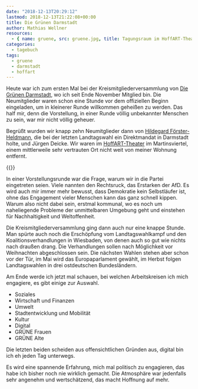 ```yaml
---
date: "2018-12-13T20:29:12"
lastmod: 2018-12-13T21:22:08+00:00
title: Die Grünen Darmstadt
author: Mathias Wellner
resources:
  - { name: gruene, src: gruene.jpg, title: Tagungsraum im HoffART-Theater }
categories:
  - tagebuch
tags:
  - gruene
  - darmstadt
  - hoffart
---
```

Heute war ich zum ersten Mal bei der Kreismitgliederversammlung von [Die Grünen Darmstadt](https://www.gruene-darmstadt.de/kreisverband/), wo ich seit Ende November Mitglied bin. Die Neumitglieder waren schon eine Stunde vor dem offiziellen Beginn eingeladen, um in kleinerer Runde willkommen geheißen zu werden. Das half mir, denn die Vorstellung, in einer Runde völlig unbekannter Menschen zu sein, war mir nicht völlig geheuer. 
<!--more-->

Begrüßt wurden wir knapp zehn Neumitglieder dann von [Hildegard Förster-Heldmann](https://www.foerster-heldmann.de/), die bei der letzten Landtagswahl ein Direktmandat in Darmstadt holte, und Jürgen Deicke. Wir waren im [HoffART-Theater](http://www.hoffart-theater.de/) im Martinsviertel, einem mittlerweile sehr vertrauten Ort nicht weit von meiner Wohnung entfernt. 

{{<responsive-image name="gruene">}}

In einer Vorstellungsrunde war die Frage, warum wir in die Partei eingetreten seien. Viele nannten den Rechtsruck, das Erstarken der AfD. Es wird auch mir immer mehr bewusst, dass Demokratie kein Selbstläufer ist, ohne das Engagement vieler Menschen kann das ganz schnell kippen. Warum also nicht dabei sein, erstmal kommunal, wo es noch um naheliegende Probleme der unmittelbaren Umgebung geht und einstehen für Nachhaltigkeit und Weltoffenheit. 

Die Kreismitgliederversammlung ging dann auch nur eine knappe Stunde. Man spürte auch noch die Erschöpfung vom Landtagswahlkampf und den Koalitionsverhandlungen in Wiesbaden, von denen auch so gut wie nichts nach draußen drang. Die Verhandlungen sollen nach Möglichkeit vor Weihnachten abgeschlossen sein. Die nächsten Wahlen stehen aber schon vor der Tür, im Mai wird das Europaparlament gewählt, im Herbst folgen Landtagswahlen in drei ostdeutschen Bundesländern. 

Am Ende werde ich jetzt mal schauen, bei welchen Arbeitskreisen ich mich engagiere, es gibt einige zur Auswahl.

- Soziales
- Wirtschaft und Finanzen
- Umwelt
- Stadtentwicklung und Mobilität
- Kultur
- Digital
- GRÜNE Frauen
- GRÜNE Alte

Die letzten beiden scheiden aus offensichtlichen Gründen aus, digital bin ich eh jeden Tag unterwegs. 

Es wird eine spannende Erfahrung, mich mal politisch zu engagieren, das habe ich bisher noch nie wirklich gemacht. Die Atmosphäre war jedenfalls sehr angenehm und wertschätzend, das macht Hoffnung auf mehr. 